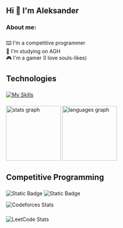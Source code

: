 <h2 align="left">Hi 👋 I'm Aleksander</h2>

###

<h3 align="left">About me:</h3>

###

<p align="left">⌨️ I'm a competitive programmer<br>🏫 I'm studying on AGH<br>🎮 I'm a gamer (I love souls-likes)</p>

###

<h2 align="left">Technologies</h2>

###

[![My Skills](https://skillicons.dev/icons?i=cpp,cs,python,git,github,blender,unity,unrealengine)](https://skillicons.dev)

###

<div align="left">
  <img src="https://github-readme-stats.vercel.app/api?username=sgrcn17&hide_title=false&hide_rank=false&show_icons=true&include_all_commits=true&count_private=true&disable_animations=false&theme=dark&locale=en&hide_border=false&order=1" height="150" alt="stats graph"  />
  <img src="https://github-readme-stats.vercel.app/api/top-langs?username=sgrcn17&locale=en&hide_title=false&layout=compact&card_width=320&langs_count=5&theme=dark&hide_border=false&order=2" height="150" alt="languages graph"  />
</div>

###

<h2 align="left">Competitive Programming</h2>

###

![Static Badge](https://img.shields.io/badge/SPOJ-337AB7?logo=spoj&logoColor=white&link=https%3A%2F%2Fpl.spoj.com%2Fusers%2Fsgrcn%2F)
![Static Badge](https://img.shields.io/badge/SPOJ-1F8ACB?logo=codeforces&logoColor=white&link=https%3A%2F%2Fpl.spoj.com%2Fusers%2Fsgrcn%2F)

![Codeforces Stats](https://codeforces-readme-stats.vercel.app/api/card?username=aleksy&theme=dark&scale=0.5)

###

![LeetCode Stats](https://leetcard.jacoblin.cool/Sgrcn?theme=dark)
